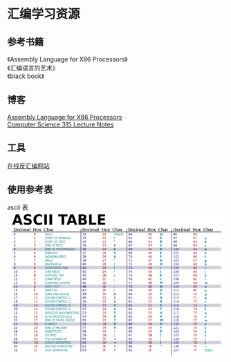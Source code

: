 # 汇编学习资源

## 参考书籍 
《Assembly Language for X86 Processors》  
《汇编语言的艺术》  
《black book》

## 博客
[Assembly Language for X86 Processors](http://www.asmirvine.com/)  
[Computer Science 315 Lecture Notes](http://www.cs.uwm.edu/classes/cs315/Bacon/Lecture/HTML/)

## 工具
[在线反汇编网站](https://godbolt.org/)

## 使用参考表
ascii 表  
![](res/ASCII-Table.png)